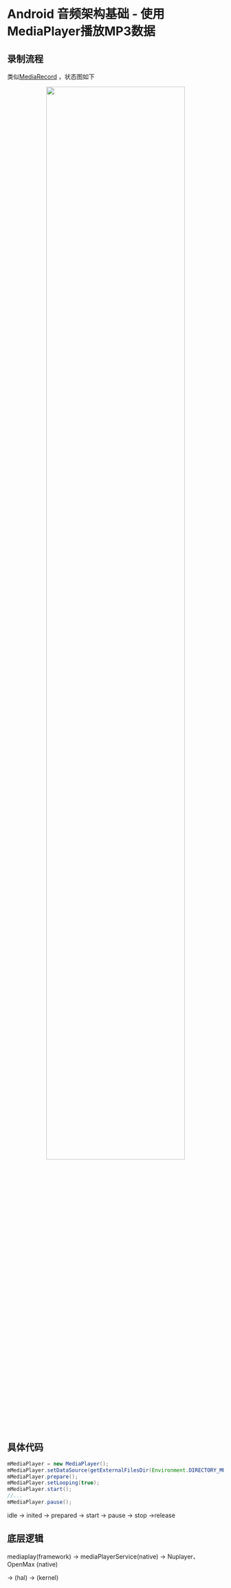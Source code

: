 # Android 音频架构基础 - 使用MediaPlayer播放MP3数据

## 录制流程

类似[MediaRecord](https://www.guohezuzi.cn/article/android-audio-media-record) ，状态图如下

<center>
<img src="https://www.guohezuzi.cn/public/img/blog/mediaplayer_state_diagram.png" width="80%" />    
</center>

## 具体代码

```java
mMediaPlayer = new MediaPlayer();
mMediaPlayer.setDataSource(getExternalFilesDir(Environment.DIRECTORY_MUSIC) + MEDIA_RECORD_FILE_NAME + timestamp + ".mp3");
mMediaPlayer.prepare();
mMediaPlayer.setLooping(true);
mMediaPlayer.start();
//...
mMediaPlayer.pause();
```

idle -> inited -> prepared -> start -> pause -> stop ->release

## 底层逻辑

mediaplay(framework) -> mediaPlayerService(native) -> Nuplayer、OpenMax (native) 

-> (hal) -> (kernel)
